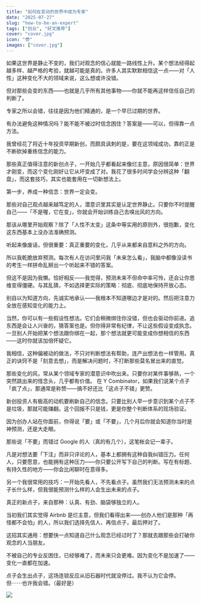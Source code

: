 ```yaml
---
title: "如何在变动的世界中成为专家"
date: "2025-07-27"
slug: "how-to-be-an-expert"
tags: ["创业", "好文推荐"]
cover: "cover.jpg"
icon: "😎"
images: ["cover.jpg"]
---
```

如果这世界是静止不变的，我们对观念的信心就能一路线性上升。某个想法经得起越多样、越严格的考验，就越可能是真的。许多人其实默默相信这一点——对「人性」这种变化不大的领域来说，这么想或许没错。



但对那些会变的东西——也就是几乎所有其他事物——你就不能再这样信任自己的判断了。



专家之所以会错，往往是因为他们精通的，是一个早已过期的世界。



有办法避免这种情况吗？能不能不被过时信念困住？答案是——可以，但得靠一点方法。



我曾经花了将近十年投资早期新创，而颇具讽刺的是，要在这领域成功，靠的正是不断砍掉重练信念的能力。



那些真正值得注意的新创点子，一开始几乎都看起来像烂主意，原因很简单：世界才刚变，而这个变化刚好让它从坏变成了对。我花了很多时间学会分辨这种「翻盘」，而这套技巧，其实也能套用在一切新想法上。



第一步，养成一种信念：世界一定会变。



那些对自己观点越来越笃定的人，潜意识里其实是认定世界静止。只要你不时提醒自己——「不是喔，它在变」，你就会开始训练自己去嗅出风的方向。



那该从哪里开始观察？除了「人性不太变」这条中等实用的原则外，很抱歉，变化这东西基本上没办法准确预测。



听起来像废话，但很重要：真正重要的变化，几乎从来都来自意料之外的方向。



所以我乾脆放弃预测。每次有人在访问里问我「未来怎么看」，我脑中都像没读书的考生一样拼命乱掰出一个听起来不错的答案。



但这不是因为我懒。恰好相反——我觉得，预测未来不但命中率可怜，还会让你思维变得僵硬。与其乱猜，不如选择更实际的策略：彻底、彻底地保持开放心态。



别自以为知道方向，先诚实地承认——我根本不知道哪边才是对的。然后把注意力全放在感知变化的能力上。



当然，你可以有一些假设性想法。它们会稍微绑住你没错，但也会驱动你前进。追东西是会让人兴奋的，猜答案也是。但你得非常有纪律，不让这些假设变成执念。
一旦别人开始把某个想法跟你绑在一起，那个想法就更可能变成你想相信的东西——这时你就该加倍怀疑它。



我相信，这种偏被动的做法，不只对判断想法有帮助，连产出想法也一样管用。真正的诀窍不是「刻意去想」，而是解决问题时，不打断那些莫名冒出来的直觉。



那些变化的风，常从某个领域专家的潜意识中吹出来。只要你对某件事够熟，一个突然跳出来的怪念头，几乎都有价值。
在 Y Combinator，如果我们说某个点子「疯了点」，那通常是称赞——搞不好还比「这点子不错」更赞。



新创投资人有极高的动机要刷新自己的信念。只要比别人早一步意识到某个点子不是垃圾，那就可能赚翻。这个回报不只是钱，更是你整个判断体系的现场验证。



因为创办人站在你面前，你得说「要」或「不要」，几个月后你就会知道你当时是神预测，还是大走眼。



那些说「不要」而错过 Google 的人（真的有几个），这笔帐会记一辈子。



凡是对想法要「下注」而非只评论的人，基本上都拥有这种自我纠错压力。任何人，只要愿意，也能拥有这种压力——你只要公开写下自己的判断。写在有标题、有持久性的地方——你会比闲聊时在意得多。



另一个我很常用的技巧：一开始先看人，不先看点子。虽然我们无法预测未来的点子长什么样，但我很能预测什么样的人会生出未来的点子。



真正的新点子，来自那种：认真、有劲、脑袋够独立的人。



当初我们其实觉得 Airbnb 是烂主意，但我们看得出来——创办人他们是那种「再怪都不会怕」的人，所以我们选择先信人、再信点子，最后押对了。



这招其实通用：想要快一点知道自己什么观念已经过时了？那就去跟那些会打破你观念的人当朋友。



不被自己的专业反困住，已经够难了，而未来只会更难。因为变化不是加速了——变化一直都在加速。



点子会生出点子，这场连锁反应从旧石器时代就没停过。我不认为它会停。
但⋯⋯也许我会错。（最好是）




![](https://prod-files-secure.s3.us-west-2.amazonaws.com/112d0858-5090-4d34-a606-b75eb8d65fd2/46476355-9cf3-4e99-9b7a-3531bc426380/1000202064.png?X-Amz-Algorithm=AWS4-HMAC-SHA256&X-Amz-Content-Sha256=UNSIGNED-PAYLOAD&X-Amz-Credential=ASIAZI2LB4667YGIU3L5%2F20250901%2Fus-west-2%2Fs3%2Faws4_request&X-Amz-Date=20250901T212812Z&X-Amz-Expires=3600&X-Amz-Security-Token=IQoJb3JpZ2luX2VjELX%2F%2F%2F%2F%2F%2F%2F%2F%2F%2FwEaCXVzLXdlc3QtMiJFMEMCH2ez0nGcs5StPeFm1TyUs0NiaVBoe3VIExAibg9B5hYCIBqsiNNM9RCFU%2Fn0yttrcjSwI9I2CYG0pLJH2KMHMrN0Kv8DCB4QABoMNjM3NDIzMTgzODA1IgzKPqrxuwaIS5dlH6Uq3AMNgGvJmim9ucfMGX5ysDnkpMrbyi5CoipeM3UExsEIgm55BQClSrkNGjIijn3QvO2iJIvrM9xq9TCPUtPuzt2OQ3NQ4uYf7V%2BnsxYLdhl8Y5R1UC%2Fj%2BeX5fOD%2BaWJ7UKAqf1MYQbqhEZYzB4xU0MAnnVXKcr8itpkNR7AdscVRf%2Flx3FoepSpMVw7HhU%2Fyjt8uhgaasXToiUOVtQBa4mk8TrThRg5sgNZmOG31%2BtDvNO%2FH8CR5eLqFrIOGh0l9YT9PQNCsVRZnRqtgXWxlGeewotWfgU7w9aj5YApZI4jB3ic355DYeHJd5efMwebnMnBU0CN7iSP8ZhDyOhEQ%2BRJOHvfzD3WrwBuu9OvlB5o6%2B0gZNfXZ0xHsSBgi%2Fw%2BJEv%2FxirRUEIM3hS79n2bdhruVMU%2BEdDqG3VXdl5QopwmfecZzad9JTCbIgvePZsyqW%2FAjMXWgf44SKnd7l9kd91O2R93FBd1PfBmrhg3jc9b823TSXtbDCmImbz0Lkpz9jIF3jUjgogrNBqmtP2xFJwlhPFMXIG10irveSmFKOUl9gaeivOWgw1W850XfGvYu3QJn8cilj8IwBGnOY8otGE2RofpRWj2%2BoOAkPaFI4MdUkoJdjuGsL5F9Is3zdjCvgtjFBjqnAbLOB3LleapU5ALiBcrxiwZGd7ZktcEhrnj2QVjrtYWzjtDFcWOgfuX5%2FsjSszDDFLOMvXT%2Bt1sY0IRydLluPD6uCmvFMWbAnjRoH9a%2FjgFiMzg9Ksqf4WzyzwiiLIUJDqjqGcFu8Otrqb1mMO1%2FX1HJbvuxIr8fzTpL%2BJW929FCH1nPqaOjdJa0RNQy8vgpPN5rqaPPAkjeTUAsGEg5O2UlqjO%2Fx1tN&X-Amz-Signature=54be40058c7ec01da640ca16dbe1a2b86eb61c6d5ab8ab866662bedfbb0c02b0&X-Amz-SignedHeaders=host&x-amz-checksum-mode=ENABLED&x-id=GetObject)

